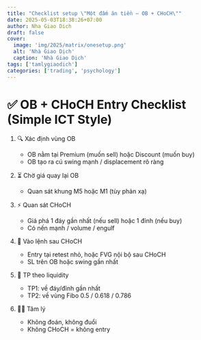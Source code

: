 ```yaml
---
title: "Checklist setup \"Một đấm ăn tiền – OB + CHoCH\""
date: 2025-05-03T18:38:26+07:00
author: Nha Giao Dich
draft: false
cover:
  image: 'img/2025/matrix/onesetup.png'
  alt: 'Nhà Giao Dịch'
  caption: 'Nhà Giao Dịch'
tags: ['tamlygiaodich']
categories: ['trading', 'psychology']
---
```


# ✅ OB + CHoCH Entry Checklist (Simple ICT Style)

1. 🔍 Xác định vùng OB
   - OB nằm tại Premium (muốn sell) hoặc Discount (muốn buy)
   - OB tạo ra cú swing mạnh / displacement rõ ràng

2. ⏳ Chờ giá quay lại OB
   - Quan sát khung M5 hoặc M1 (tùy phản xạ)

3. ⚡ Quan sát CHoCH
   - Giá phá 1 đáy gần nhất (nếu sell) hoặc 1 đỉnh (nếu buy)
   - Có nến mạnh / volume / engulf

4. 🎯 Vào lệnh sau CHoCH
   - Entry tại retest nhỏ, hoặc FVG nội bộ sau CHoCH
   - SL trên OB hoặc swing gần nhất

5. 🏁 TP theo liquidity
   - TP1: về đáy/đỉnh gần nhất
   - TP2: về vùng Fibo 0.5 / 0.618 / 0.786

6. 🧘‍♂️ Tâm lý
   - Không đoán, không đuổi
   - Không CHoCH = không entry
